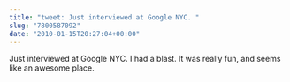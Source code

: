```yaml
---
title: "tweet: Just interviewed at Google NYC. "
slug: "7800587092"
date: "2010-01-15T20:27:04+00:00"
---
```

Just interviewed at Google NYC. I had a blast. It was really fun, and seems like an awesome place.